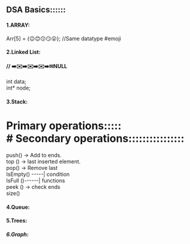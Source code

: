 <h2>DSA Basics::::::</h2>
<h4>1.ARRAY:</h4>
        Arr[5] = {😉😊😗😏😮};    //Same datatype #emoji
<h4>2.Linked List:</h4>
               <h4>// ➡️✉️➡️✉️➡️✉️➡️✉NULL</h4>
    int data;<br>
    int* node;<br>
<h4>3.Stack:</h4>

 # Primary operations::::: <br>             # Secondary operations::::::::::::::::<br>
 push() -> Add to ends.  <br>                 top () -> last inserted element.<br>
 pop() -> Remove last  <br>                   IsEmpty() -----| condition<br>
                                              IsFull ()------|  functions<br>
peek () -> check ends  <br>                   size() <br>                                       
 
<h4>4.Queue:</h4>


<h4>5.Trees:</h4>


<h5>6.Graph:</h5>





